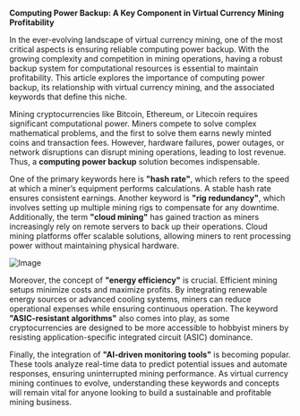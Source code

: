 **Computing Power Backup: A Key Component in Virtual Currency Mining Profitability**

In the ever-evolving landscape of virtual currency mining, one of the most critical aspects is ensuring reliable computing power backup. With the growing complexity and competition in mining operations, having a robust backup system for computational resources is essential to maintain profitability. This article explores the importance of computing power backup, its relationship with virtual currency mining, and the associated keywords that define this niche.

Mining cryptocurrencies like Bitcoin, Ethereum, or Litecoin requires significant computational power. Miners compete to solve complex mathematical problems, and the first to solve them earns newly minted coins and transaction fees. However, hardware failures, power outages, or network disruptions can disrupt mining operations, leading to lost revenue. Thus, a **computing power backup** solution becomes indispensable.

One of the primary keywords here is **"hash rate"**, which refers to the speed at which a miner’s equipment performs calculations. A stable hash rate ensures consistent earnings. Another keyword is **"rig redundancy"**, which involves setting up multiple mining rigs to compensate for any downtime. Additionally, the term **"cloud mining"** has gained traction as miners increasingly rely on remote servers to back up their operations. Cloud mining platforms offer scalable solutions, allowing miners to rent processing power without maintaining physical hardware.

![Image](https://github.com/user-attachments/assets/31692037-0104-4703-abd1-696b6a7dd41b)

Moreover, the concept of **"energy efficiency"** is crucial. Efficient mining setups minimize costs and maximize profits. By integrating renewable energy sources or advanced cooling systems, miners can reduce operational expenses while ensuring continuous operation. The keyword **"ASIC-resistant algorithms"** also comes into play, as some cryptocurrencies are designed to be more accessible to hobbyist miners by resisting application-specific integrated circuit (ASIC) dominance.

Finally, the integration of **"AI-driven monitoring tools"** is becoming popular. These tools analyze real-time data to predict potential issues and automate responses, ensuring uninterrupted mining performance. As virtual currency mining continues to evolve, understanding these keywords and concepts will remain vital for anyone looking to build a sustainable and profitable mining business.